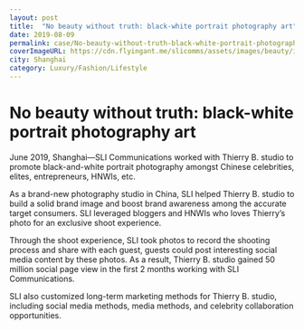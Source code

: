 ```yaml
---
layout: post
title:  "No beauty without truth: black-white portrait photography art"
date: 2019-08-09
permalink: case/No-beauty-without-truth-black-white-portrait-photography-art
coverImageURL: https://cdn.flyingant.me/slicomms/assets/images/beauty/image-1.jpg
city: Shanghai
category: Luxury/Fashion/Lifestyle
---
```

<h1>No beauty without truth: black-white portrait photography art</h1>
<div class='carousel'>
  <div class='item'><div style="background: url('https://cdn.flyingant.me/slicomms/assets/images/beauty/image-1.jpg');background-size: contain;background-repeat: no-repeat;background-position: center;"></div></div>
  <div class='item'><div style="background: url('https://cdn.flyingant.me/slicomms/assets/images/beauty/image-2.jpg');background-size: contain;background-repeat: no-repeat;background-position: center;"></div></div>
  <div class='item'><div style="background: url('https://cdn.flyingant.me/slicomms/assets/images/beauty/image-3.jpg');background-size: contain;background-repeat: no-repeat;background-position: center;"></div></div>
  <div class='item'><div style="background: url('https://cdn.flyingant.me/slicomms/assets/images/beauty/image-4.jpg');background-size: contain;background-repeat: no-repeat;background-position: center;"></div></div>
  <div class='item'><div style="background: url('https://cdn.flyingant.me/slicomms/assets/images/beauty/image-5.jpg');background-size: contain;background-repeat: no-repeat;background-position: center;"></div></div>
  <div class='item'><div style="background: url('https://cdn.flyingant.me/slicomms/assets/images/beauty/image-6.jpg');background-size: contain;background-repeat: no-repeat;background-position: center;"></div></div>
  <div class='item'><div style="background: url('https://cdn.flyingant.me/slicomms/assets/images/beauty/image-7.jpg');background-size: contain;background-repeat: no-repeat;background-position: center;"></div></div>
  <div class='item'><div style="background: url('https://cdn.flyingant.me/slicomms/assets/images/beauty/image-8.jpg');background-size: contain;background-repeat: no-repeat;background-position: center;"></div></div>
  <div class='item'><div style="background: url('https://cdn.flyingant.me/slicomms/assets/images/beauty/image-9.jpg');background-size: contain;background-repeat: no-repeat;background-position: center;"></div></div>
</div>
<p>
June 2019, Shanghai—SLI Communications worked with Thierry B. studio to promote black-and-white portrait photography amongst Chinese celebrities, elites, entrepreneurs, HNWIs, etc. 
</p>
<p>
As a brand-new photography studio in China, SLI helped Thierry B. studio to build a solid brand image and boost brand awareness among the accurate target consumers. SLI leveraged bloggers and HNWIs who loves Thierry’s photo for an exclusive shoot experience. 
</p>
<p>
Through the shoot experience, SLI took photos to record the shooting process and share with each guest, guests could post interesting social media content by these photos. As a result, Thierry B. studio gained 50 million social page view in the first 2 months working with SLI Communications.  
</p>
<p>
SLI also customized long-term marketing methods for Thierry B. studio, including social media methods, media methods, and celebrity collaboration opportunities.
</p>
